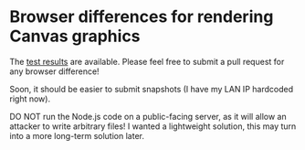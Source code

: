 
Browser differences for rendering Canvas graphics
=================================================

The [test results](http://jonathan-olson.com/canvas-diff/canvas-diff.html) are available. Please feel free to submit a pull request for any browser difference!

Soon, it should be easier to submit snapshots (I have my LAN IP hardcoded right now).

DO NOT run the Node.js code on a public-facing server, as it will allow an attacker to write arbitrary files! I wanted a lightweight solution, this may turn into a more long-term solution later.
